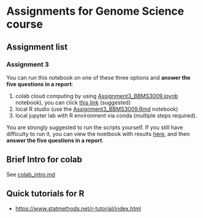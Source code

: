 # Assignments for Genome Science course

## Assignment list
### Assignment 3
You can run this notebook on one of these three options and
**answer the five questions in a report**:
1. colab cloud computing by using [Assignment3_BBMS3009.ipynb](./Assignment3_BBMS3009.ipynb) notebook), you can click [this link](https://colab.fan/StatBiomed/GenomeScienceCourse/assignments/Assignment3_BBMS3009.ipynb) (suggested)
2. local R studio (use the [Assignment3_BBMS3009.Rmd](./Assignment3_BBMS3009.Rmd) notebook) 
3. local jupyter lab with R environment via conda (multiple steps required).

You are strongly suggested to run the scripts yourself. If you still have 
difficulty to run it, you can view the noetbook with results 
[here](https://nbviewer.jupyter.org/github/StatBiomed/GenomeScienceCourse/blob/master/assignments/Assignment3_BBMS3009.ipynb), and then
**answer the five questions in a report**.

## Brief Intro for colab
See [colab_intro.md](./colab_intro.md)


## Quick tutorials for R
* https://www.statmethods.net/r-tutorial/index.html